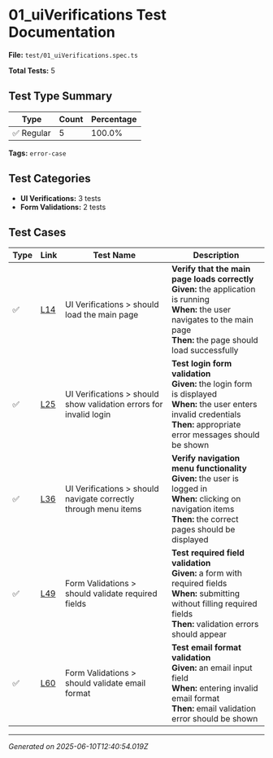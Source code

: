 # 01_uiVerifications Test Documentation

**File:** `test/01_uiVerifications.spec.ts`

**Total Tests:** 5

## Test Type Summary

| Type | Count | Percentage |
|------|--------|------------|
| ✅ Regular | 5 | 100.0% |

**Tags:** `error-case`

## Test Categories

- **UI Verifications:** 3 tests
- **Form Validations:** 2 tests

## Test Cases

| Type | Link | Test Name | Description |
|------|------|-----------|-------------|
| ✅ | [L14](https://github.com/username/tsdoc-test-docs/blob/main/src/test/01_uiVerifications.spec.ts#L14) | UI Verifications > should load the main page | **Verify that the main page loads correctly**<br>**Given:** the application is running<br>**When:** the user navigates to the main page<br>**Then:** the page should load successfully |
| ✅ | [L25](https://github.com/username/tsdoc-test-docs/blob/main/src/test/01_uiVerifications.spec.ts#L25) | UI Verifications > should show validation errors for invalid login | **Test login form validation**<br>**Given:** the login form is displayed<br>**When:** the user enters invalid credentials<br>**Then:** appropriate error messages should be shown |
| ✅ | [L36](https://github.com/username/tsdoc-test-docs/blob/main/src/test/01_uiVerifications.spec.ts#L36) | UI Verifications > should navigate correctly through menu items | **Verify navigation menu functionality**<br>**Given:** the user is logged in<br>**When:** clicking on navigation items<br>**Then:** the correct pages should be displayed |
| ✅ | [L49](https://github.com/username/tsdoc-test-docs/blob/main/src/test/01_uiVerifications.spec.ts#L49) | Form Validations > should validate required fields | **Test required field validation**<br>**Given:** a form with required fields<br>**When:** submitting without filling required fields<br>**Then:** validation errors should appear |
| ✅ | [L60](https://github.com/username/tsdoc-test-docs/blob/main/src/test/01_uiVerifications.spec.ts#L60) | Form Validations > should validate email format | **Test email format validation**<br>**Given:** an email input field<br>**When:** entering invalid email format<br>**Then:** email validation error should be shown |

---
*Generated on 2025-06-10T12:40:54.019Z*
